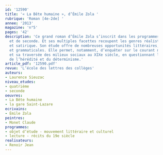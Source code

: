 ```yaml
---
id: '12590'
title: '« La Bête humaine », d’Émile Zola '
rubrique: 'Roman [4e-2de] '
annee: '2013'
magazine: 'n°5'
pages: '42'
description: 'Ce grand roman d’Émile Zola s’inscrit dans les programmes de quatrième
  et de seconde. Et ses multiples facettes recoupent les genres réaliste, policier
  et satirique. Son étude offre de nombreuses opportunités littéraires, méthodologiques
  et grammaticales. Elle permet, notamment, d’enquêter sur le courant naturaliste
  et sa traversée des milieux sociaux au XIXe siècle, en questionnant les problématiques
  de l’hérédité et du déterminisme.'
article_pdf: '12590.pdf'
revue: 'L’école des lettres des collèges'
auteurs:
- Laurence Sieuzac
niveau_etudes:
- quatrième
- seconde
oeuvres:
- La Bête humaine
- la gare Saint-Lazare
ecrivains:
- Émile Zola
peintres:
- Monet Claude
programmes:
- objet d’étude - mouvement littéraire et culturel
- lecture - récits du 19e siècle
realisateurs:
- Renoir Jean
---
```

